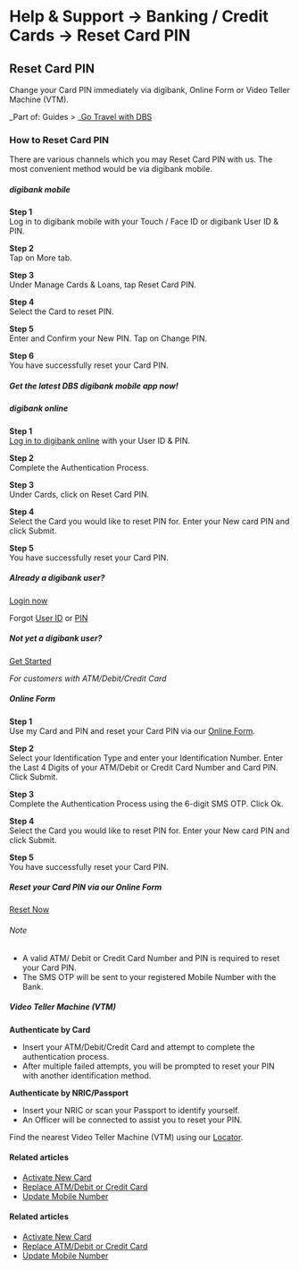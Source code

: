 # Help & Support -> Banking / Credit Cards -> Reset Card PIN

## Reset Card PIN

Change your Card PIN immediately via digibank, Online Form or Video Teller Machine (VTM).

_Part of: Guides > _[Go Travel with DBS](https://www.dbs.com.sg/personal/support/guide-travel.html)

### How to Reset Card PIN

There are various channels which you may Reset Card PIN with us. The most convenient method would be via digibank mobile.

#####  digibank mobile

**Step 1**  
Log in to digibank mobile with your Touch / Face ID or digibank User ID & PIN. 

**Step 2**  
Tap on More tab. 

**Step 3**  
Under Manage Cards & Loans, tap Reset Card PIN. 

**Step 4**  
Select the Card to reset PIN. 

**Step 5**  
Enter and Confirm your New PIN. Tap on Change PIN. 

**Step 6**  
You have successfully reset your Card PIN. 

##### Get the latest DBS digibank mobile app now!

[](https://itunes.apple.com/us/app/dbs-mobile-banking/id1068403826) [](https://play.google.com/store/apps/details?id=com.dbs.sg.dbsmbanking) [](https://appgallery.huawei.com/#/app/C101888471)

#####  digibank online

**Step 1**  
[Log in to digibank online](https://internet-banking.dbs.com.sg/) with your User ID & PIN. 

**Step 2**  
Complete the Authentication Process. 

**Step 3**  
Under Cards, click on Reset Card PIN. 

**Step 4**  
Select the Card you would like to reset PIN for. Enter your New card PIN and click Submit. 

**Step 5**  
You have successfully reset your Card PIN. 

##### Already a digibank user?

[Login now](https://internet-banking.dbs.com.sg/)

Forgot [User ID](https://www.dbs.com.sg/personal/ibanking/ibapl/ib-printuid.html) or [PIN](https://www.dbs.com.sg/personal/ibanking/ibapl/ib-resetpin.html)

##### Not yet a digibank user?

[Get Started](https://www.dbs.com.sg/personal/ibanking/ibapl/ib-apply.html)

_For customers with ATM/Debit/Credit Card_

#####  Online Form

**Step 1**  
Use my Card and PIN and reset your Card PIN via our [Online Form](https://internet-banking.dbs.com.sg/DBSObWeb/processpweb.htm?applicationType=PinMailer). 

**Step 2**  
Select your Identification Type and enter your Identification Number. Enter the Last 4 Digits of your ATM/Debit or Credit Card Number and Card PIN. Click Submit. 

**Step 3**  
Complete the Authentication Process using the 6-digit SMS OTP. Click Ok. 

**Step 4**  
Select the Card you would like to reset PIN for. Enter your New card PIN and click Submit. 

**Step 5**  
You have successfully reset your Card PIN. 

##### Reset your Card PIN via our Online Form

[Reset Now](https://internet-banking.dbs.com.sg/DBSObWeb/processpweb.htm?applicationType=PinMailer)

###### Note

  * A valid ATM/ Debit or Credit Card Number and PIN is required to reset your Card PIN.
  * The SMS OTP will be sent to your registered Mobile Number with the Bank.



#####  Video Teller Machine (VTM)

**Authenticate by Card**

  * Insert your ATM/Debit/Credit Card and attempt to complete the authentication process.
  * After multiple failed attempts, you will be prompted to reset your PIN with another identification method.

**Authenticate by NRIC/Passport**

  * Insert your NRIC or scan your Passport to identify yourself.
  * An Officer will be connected to assist you to reset your PIN.

Find the nearest Video Teller Machine (VTM) using our [Locator](https://www.dbs.com.sg/index/locator.page?filter=VTM). 

#### Related articles

  * [Activate New Card ](https://www.dbs.com.sg/personal/support/card-activate-new-card.html)
  * [Replace ATM/Debit or Credit Card](https://www.dbs.com.sg/personal/support/card-issues-card-replacement.html)
  * [Update Mobile Number](https://www.dbs.com.sg/personal/support/general-profile-update-mobile-number.html)



#### Related articles

  * [Activate New Card ](https://www.dbs.com.sg/personal/support/card-activate-new-card.html)
  * [Replace ATM/Debit or Credit Card](https://www.dbs.com.sg/personal/support/card-issues-card-replacement.html)
  * [Update Mobile Number](https://www.dbs.com.sg/personal/support/general-profile-update-mobile-number.html)


